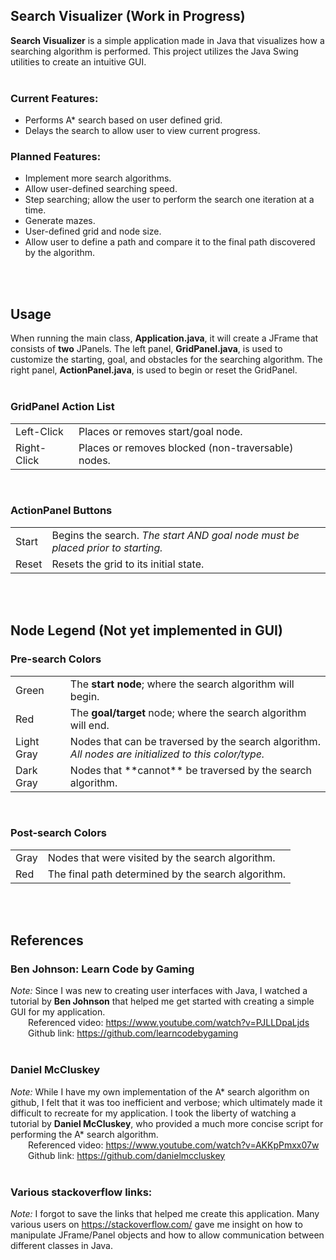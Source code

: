 ## Search Visualizer (Work in Progress)

**Search Visualizer** is a simple application made in Java that visualizes how a searching algorithm is performed. This project utilizes the Java Swing utilities to create an intuitive GUI.<br><br>

### Current Features:
<ul>
<li>Performs A* search based on user defined grid.</li>
<li>Delays the search to allow user to view current progress.</li>
</ul>

### Planned Features:
<ul>
<li>Implement more search algorithms.</li>
<li>Allow user-defined searching speed.</li>
<li>Step searching; allow the user to perform the search one iteration at a time.</li>
<li>Generate mazes.</li>
<li>User-defined grid and node size.</li>
<li>Allow user to define a path and compare it to the final path discovered by the algorithm.</li>
</ul><br><br>

## Usage

When running the main class, **Application.java**, it will create a JFrame that consists of **two** JPanels. The left panel, **GridPanel.java**, is used to customize the starting, goal, and obstacles for the searching algorithm. The right panel, **ActionPanel.java**, is used to begin or reset the GridPanel.<br><br>

### GridPanel Action List
<table>
	<tr>
	<td>Left-Click</td>
	<td>Places or removes start/goal node.</td>
	</tr>
	<tr>
	<td>Right-Click</td>
	<td>Places or removes blocked (non-traversable) nodes.</td>
	</tr>
</table><br>

### ActionPanel Buttons
<table>
	<tr>
	<td>Start</td>
	<td>Begins the search. <i>The start AND goal node must be placed prior to starting.</i></td>
	</tr>
	<tr>
	<td>Reset</td>
	<td>Resets the grid to its initial state.</td>
	</tr>
</table><br><br>

## Node Legend (Not yet implemented in GUI)

### Pre-search Colors
<table>
	<tr>
	<td>Green</td>
	<td>The <b>start node</b>; where the search algorithm will begin.</td>
	</tr>
	<tr>
	<td>Red</td>
	<td>The <b>goal/target</b> node; where the search algorithm will end.</td>
	</tr>
	<tr>
	<td>Light Gray</td>
	<td>Nodes that can be traversed by the search algorithm. <br><i>All nodes are initialized to this color/type.</i></td>
	</tr>
	<tr>
	<td>Dark Gray</td>
	<td>Nodes that **cannot** be traversed by the search algorithm.</td>
	</tr>
</table><br>

### Post-search Colors
<table>
	<tr>
	<td>Gray</td>
	<td>Nodes that were visited by the search algorithm.</td>
	</tr>
	<tr>
	<td>Red</td>
	<td>The final path determined by the search algorithm.</td>
	</tr>
</table><br><br>

## References
### Ben Johnson: Learn Code by Gaming <br>
*Note:* Since I was new to creating user interfaces with Java, I watched a tutorial by <b>Ben Johnson</b> that helped me get started with creating a simple GUI for my application.<br>
&emsp;&emsp;Referenced video: https://www.youtube.com/watch?v=PJLLDpaLjds<br>
&emsp;&emsp;Github link: https://github.com/learncodebygaming <br><br>

### Daniel McCluskey<br>
*Note:* While I have my own implementation of the A* search algorithm on github, I felt that it was too inefficient and verbose; which ultimately made it difficult to recreate for my application. I took the liberty of watching a tutorial by <b>Daniel McCluskey</b>, who provided a much more concise script for performing the A* search algorithm.<br>
&emsp;&emsp;Referenced video: https://www.youtube.com/watch?v=AKKpPmxx07w<br>
&emsp;&emsp;Github link: https://github.com/danielmccluskey <br><br>

### Various stackoverflow links:
*Note:* I forgot to save the links that helped me create this application. Many various users on
https://stackoverflow.com/ gave me insight on how to manipulate JFrame/Panel objects and how to allow communication between different classes in Java.
